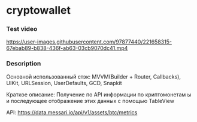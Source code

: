 # cryptowallet
### Test video

https://user-images.githubusercontent.com/97877440/221658315-67ebab89-b838-436f-ab63-03cb9070dc41.mp4

### Description

Основной использованный стэк: MVVM(Builder + Router, Callbacks), UIKit, URLSession, UserDefaults, GCD, Snapkit

Краткое описание: Получение по API информации по криптомонетам ы и последующее отображение этих данных с помощью TableView

API: https://data.messari.io/api/v1/assets/btc/metrics
